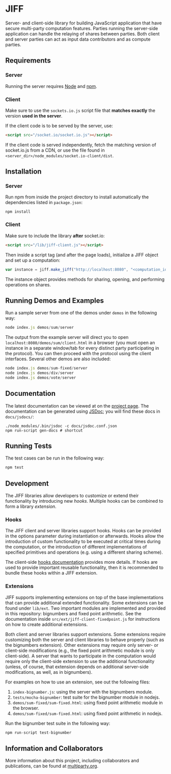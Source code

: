 # JIFF

Server- and client-side library for building JavaScript application that have secure multi-party computation features. Parties running the server-side application can handle the relaying of shares between parties. Both client and server parties can act as input data contributors and as compute parties.

## Requirements

### Server

Running the server requires [Node](https://nodejs.org/en/) and [npm](https://www.npmjs.com/).

### Client

Make sure to use the `sockets.io.js` script file that **matches exactly** the version **used in the server**.

If the client code is to be served by the server, use:  
```html
<script src="/socket.io/socket.io.js"></script>
```  
If the client code is served independently, fetch the matching version of socket.io.js from a CDN, or use the file found in `<server_dir>/node_modules/socket.io-client/dist`.

## Installation

### Server

Run npm from inside the project directory to install automatically the dependencies listed in `package.json`:
```shell
npm install
```

### Client

Make sure to include the library **after** socket.io:
```html
<script src="/lib/jiff-client.js"></script>
```  
Then inside a script tag (and after the page loads), initialize a JIFF object and set up a computation:
```javascript
var instance = jiff.make_jiff("http://localhost:8080", "<computation_id>", parties)
```  
The instance object provides methods for sharing, opening, and performing operations on shares.

## Running Demos and Examples

Run a sample server from one of the demos under `demos` in the following way:
```javascript
node index.js demos/sum/server
```
The output from the example server will direct you to open `localhost:8080/demos/sum/client.html` in a browser (you must open an instance in a separate window/tab for every distinct party participating in the protocol). You can then proceed with the protocol using the client interfaces. Several other demos are also included:
```javascript
node index.js demos/sum-fixed/server
node index.js demos/div/server
node index.js demos/vote/server
```

## Documentation

The latest documentation can be viewed at on the [project page](https://multiparty.org/jiff/). The documentation can be generated using [JSDoc](http://usejsdoc.org/); you will find these docs in `docs/jsdocs/`: 
```shell
./node_modules/.bin/jsdoc -c docs/jsdoc.conf.json
npm run-script gen-docs # shortcut
```

## Running Tests

The test cases can be run in the following way:
```javascript
npm test
```

## Development

The JIFF libraries allow developers to customize or extend their functionality by introducing new *hooks*. Multiple hooks can be combined to form a library *extension*.

### Hooks

The JIFF client and server libraries support hooks. Hooks can be provided in the options parameter during instantiation or afterwards. Hooks allow the introduction of custom functionality to be executed at critical times during the computation, or the introduction of different implementations of specified primitives and operations (e.g. using a different sharing scheme).

The client-side [hooks documentation](lib/ext/README.md) provides more details. If hooks are used to provide important reusable functionality, then it is recommended to bundle these hooks within a JIFF extension.

### Extensions

JIFF supports implementing extensions on top of the base implementations that can provide additional extended functionality. Some extensions can be found under `lib/ext`. Two important modules are implemented and provided in this repository: bignumbers and fixed point arithmetic. See the documentation inside `src/ext/jiff-client-fixedpoint.js` for instructions on how to create additional extensions.

Both client and server libraries support extensions. Some extensions require customizing both the server and client libraries to behave properly (such as the bignumbers extension). Other extensions may require only server- or client-side modifications (e.g., the fixed point arithmetic module is only client-side). A server that wants to participate in the computation would require only the client-side extension to use the additional functionality (unless, of course, that extension depends on additional server-side modifications, as well, as in bignumbers).

For examples on how to use an extension, see out the following files:

1. `index-bignumber.js`: using the server with the bignumbers module.
2. `tests/mocha-bignumber`: test suite for the bignumber module in nodejs.
3. `demos/sum-fixed/sum-fixed.html`: using fixed point arithmetic module in the browser.
4. `demos/sum-fixed/sum-fixed.html`: using fixed point arithmetic in nodejs.

Run the bignumber test suite in the following way:
```javascript
npm run-script test-bignumber
```

## Information and Collaborators

More information about this project, including collaborators and publications, can be found at [multiparty.org](https://multiparty.org/).
